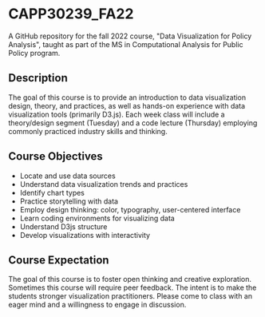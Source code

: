 # CAPP30239_FA22

A GitHub repository for the fall 2022 course, "Data Visualization for Policy Analysis", taught as part of the MS in Computational Analysis for Public Policy program.

## Description

The goal of this course is to provide an introduction to data visualization design, theory, and practices, as well as hands-on experience with data visualization tools (primarily D3.js).  Each week class will include a theory/design segment (Tuesday) and a code lecture (Thursday) employing commonly practiced industry skills and thinking.

## Course Objectives

- Locate and use data sources
- Understand data visualization trends and practices
- Identify chart types
- Practice storytelling with data
- Employ design thinking: color, typography, user-centered interface
- Learn coding environments for visualizing data
- Understand D3js structure
- Develop visualizations with interactivity

## Course Expectation

The goal of this course is to foster open thinking and creative exploration. Sometimes this course will require peer feedback. The intent is to make the students stronger visualization practitioners. Please come to class with an eager mind and a willingness to engage in discussion.